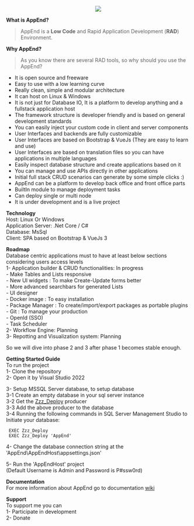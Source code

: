 <p align="center" width="100%">
    <img src="https://github.com/mirshahreza/AppEnd/blob/master/AppEndHost/workspace/client/a..lib/images/AppEnd-Logo-Full.png?raw=true" />
</p>
  
**What is AppEnd?**
> AppEnd is a **Low Code** and Rapid Application Development (**RAD**) Environment.  

**Why AppEnd?**
>As you know there are several RAD tools, so why should you use the AppEnd?  
- It is open source and freeware  
- Easy to use with a low learning curve  
- Really clean, simple and modular architecture  
- It can host on Linux & Windows  
- It is not just for Database IO, It is a platform to develop anything and a fullstack application host  
- The framework structure is developer friendly and is based on general development standards  
- You can easily inject your custom code in client and server components  
- User Interfaces and backends are fully customizable  
- User Interfaces are based on Bootstrap & VueJs (They are easy to learn and use)  
- User Interfaces are based on translation files so you can have applications in multiple languages  
- Easily inspect database structure and create applications based on it  
- You can manage and use APIs directly in other applications  
- Initial full stack CRUD scenarios can generate by some simple clicks :)  
- AppEnd can be a platform to develop back office and front office parts  
- BuiltIn module to manage deployment tasks  
- Can deploy single or multi node  
- It is under development and is a live project  

**Technology**  
Host: Linux Or Windows  
Application Server: .Net Core / C#  
Database: MsSql  
Client: SPA based on Bootstrap & VueJs 3  

**Roadmap**  
Database centric applications must to have at least below sections considering users access levels  
1- Application builder & CRUD functionalities: In progress  
    - Make Tables and Lists responsive  
    - New UI widgets : To make Create-Update forms better  
    - More advanced searchbars for generated Lists  
    - UI designer  
    - Docker image : To easy installation  
    - Package Manager : To create/import/export packages as portable plugins  
    - Git : To manage your production  
    - OpenId (SSO)  
    - Task Scheduler  
2- Workflow Engine: Planning  
3- Repotting and Visualization system: Planning  

So we will dive into phase 2 and 3 after phase 1 becomes stable enough.

**Getting Started Guide**  
To run the project  
1- Clone the repository  
2- Open it by Visual Studio 2022  

3- Setup MSSQL Server database, to setup database  
     3-1 Create an empty database in your sql server instance  
     3-2 Get the [Zzz_Deploy](https://github.com/mirshahreza/RDBMS-PackageManager/blob/master/MsSql/Zzz_Deploy.sql) producer  
     3-3 Add the above producer to the database  
     3-4 Running the following commands in SQL Server Management Studio to Initiate your database:

     EXEC Zzz_Deploy  
     EXEC Zzz_Deploy 'AppEnd'  

4- Change the database connection string at the 'AppEnd\AppEndHost\appsettings.json'

5- Run the 'AppEndHost' project  
    (Default Username is Admin and Password is P#ssw0rd)

**Documentation**  
For more information about AppEnd go to documentation [wiki](https://github.com/mirshahreza/AppEnd/wiki)  

**Support**  
To support me you can  
1- Participate in development  
2- Donate  

